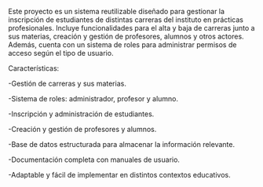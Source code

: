 Este proyecto es un sistema reutilizable diseñado para gestionar la inscripción de estudiantes de distintas carreras del instituto en prácticas profesionales. Incluye funcionalidades para el alta y baja de carreras junto a sus materias, creación y gestión de profesores, alumnos y otros actores. Además, cuenta con un sistema de roles para administrar permisos de acceso según el tipo de usuario.


Características:

-Gestión de carreras y sus materias.

-Sistema de roles: administrador, profesor y alumno.

-Inscripción y administración de estudiantes.

-Creación y gestión de profesores y alumnos.

-Base de datos estructurada para almacenar la información relevante.

-Documentación completa con manuales de usuario.

-Adaptable y fácil de implementar en distintos contextos educativos.
